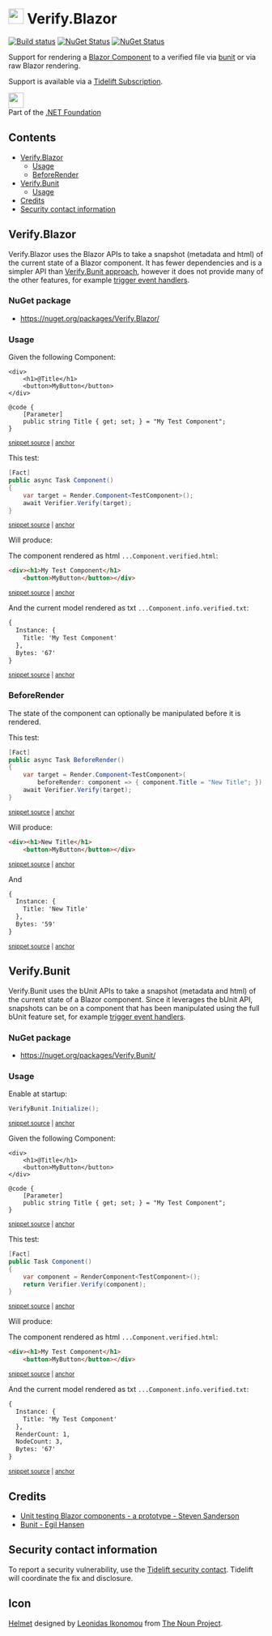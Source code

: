 <!--
GENERATED FILE - DO NOT EDIT
This file was generated by [MarkdownSnippets](https://github.com/SimonCropp/MarkdownSnippets).
Source File: /readme.source.md
To change this file edit the source file and then run MarkdownSnippets.
-->

# <img src="/src/icon.png" height="30px"> Verify.Blazor

[![Build status](https://ci.appveyor.com/api/projects/status/spyere4ubpl1tca8?svg=true)](https://ci.appveyor.com/project/SimonCropp/Verify-Blazor)
[![NuGet Status](https://img.shields.io/nuget/v/Verify.Bunit.svg?label=Verify.Bunit)](https://www.nuget.org/packages/Verify.Bunit/)
[![NuGet Status](https://img.shields.io/nuget/v/Verify.Blazor.svg?label=Verify.Blazor)](https://www.nuget.org/packages/Verify.Blazor/)

Support for rendering a [Blazor Component](https://docs.microsoft.com/en-us/aspnet/core/blazor/#components) to a verified file via [bunit](https://bunit.egilhansen.com) or via raw Blazor rendering.

Support is available via a [Tidelift Subscription](https://tidelift.com/subscription/pkg/nuget-verify?utm_source=nuget-verify&utm_medium=referral&utm_campaign=enterprise).

<a href='https://dotnetfoundation.org' alt='Part of the .NET Foundation'><img src='https://raw.githubusercontent.com/VerifyTests/Verify/master/docs/dotNetFoundation.svg' height='30px'></a><br>
Part of the <a href='https://dotnetfoundation.org' alt=''>.NET Foundation</a>

<!-- toc -->
## Contents

  * [Verify.Blazor](#verifyblazor)
    * [Usage](#usage)
    * [BeforeRender](#beforerender)
  * [Verify.Bunit](#verifybunit)
    * [Usage](#usage-1)
  * [Credits](#credits)
  * [Security contact information](#security-contact-information)<!-- endToc -->


## Verify.Blazor

Verify.Blazor uses the Blazor APIs to take a snapshot (metadata and html) of the current state of a Blazor component. It has fewer dependencies and is a simpler API than [Verify.Bunit approach](#verifybunit), however it does not provide many of the other features, for example [trigger event handlers](https://bunit.egilhansen.com/docs/interaction/trigger-event-handlers.html).


### NuGet package

 * https://nuget.org/packages/Verify.Blazor/


### Usage

Given the following Component:

<!-- snippet: Verify.Blazor.Tests/TestComponent.razor -->
<a id='f7aa82b1'></a>
```razor
<div>
    <h1>@Title</h1>
    <button>MyButton</button>
</div>

@code {
    [Parameter]
    public string Title { get; set; } = "My Test Component";
}
```
<sup><a href='/src/Verify.Blazor.Tests/TestComponent.razor#L1-L9' title='Snippet source file'>snippet source</a> | <a href='#f7aa82b1' title='Start of snippet'>anchor</a></sup>
<!-- endSnippet -->

This test:

<!-- snippet: BlazorComponentTest -->
<a id='e27826dd'></a>
```cs
[Fact]
public async Task Component()
{
    var target = Render.Component<TestComponent>();
    await Verifier.Verify(target);
}
```
<sup><a href='/src/Verify.Blazor.Tests/Samples.cs#L11-L20' title='Snippet source file'>snippet source</a> | <a href='#e27826dd' title='Start of snippet'>anchor</a></sup>
<!-- endSnippet -->

Will produce:

The component rendered as html `...Component.verified.html`:

<!-- snippet: Verify.Blazor.Tests/Samples.Component.verified.html -->
<a id='bb27015b'></a>
```html
<div><h1>My Test Component</h1>
    <button>MyButton</button></div>
```
<sup><a href='/src/Verify.Blazor.Tests/Samples.Component.verified.html#L1-L2' title='Snippet source file'>snippet source</a> | <a href='#bb27015b' title='Start of snippet'>anchor</a></sup>
<!-- endSnippet -->

And the current model rendered as txt `...Component.info.verified.txt`:

<!-- snippet: Verify.Blazor.Tests/Samples.Component.info.verified.txt -->
<a id='2451f18e'></a>
```txt
{
  Instance: {
    Title: 'My Test Component'
  },
  Bytes: '67'
}
```
<sup><a href='/src/Verify.Blazor.Tests/Samples.Component.info.verified.txt#L1-L6' title='Snippet source file'>snippet source</a> | <a href='#2451f18e' title='Start of snippet'>anchor</a></sup>
<!-- endSnippet -->


### BeforeRender

The state of the component can optionally be manipulated before it is rendered.

This test:

<!-- snippet: BeforeRender -->
<a id='4a0dd5b3'></a>
```cs
[Fact]
public async Task BeforeRender()
{
    var target = Render.Component<TestComponent>(
        beforeRender: component => { component.Title = "New Title"; });
    await Verifier.Verify(target);
}
```
<sup><a href='/src/Verify.Blazor.Tests/Samples.cs#L22-L32' title='Snippet source file'>snippet source</a> | <a href='#4a0dd5b3' title='Start of snippet'>anchor</a></sup>
<!-- endSnippet -->

Will produce:

<!-- snippet: Verify.Blazor.Tests/Samples.BeforeRender.verified.html -->
<a id='566693c3'></a>
```html
<div><h1>New Title</h1>
    <button>MyButton</button></div>
```
<sup><a href='/src/Verify.Blazor.Tests/Samples.BeforeRender.verified.html#L1-L2' title='Snippet source file'>snippet source</a> | <a href='#566693c3' title='Start of snippet'>anchor</a></sup>
<!-- endSnippet -->

And

<!-- snippet: Verify.Blazor.Tests/Samples.BeforeRender.info.verified.txt -->
<a id='af8fdedf'></a>
```txt
{
  Instance: {
    Title: 'New Title'
  },
  Bytes: '59'
}
```
<sup><a href='/src/Verify.Blazor.Tests/Samples.BeforeRender.info.verified.txt#L1-L6' title='Snippet source file'>snippet source</a> | <a href='#af8fdedf' title='Start of snippet'>anchor</a></sup>
<!-- endSnippet -->


## Verify.Bunit

Verify.Bunit uses the bUnit APIs to take a snapshot (metadata and html) of the current state of a Blazor component. Since it leverages the bUnit API, snapshots can be on a component that has been manipulated using the full bUnit feature set, for example [trigger event handlers](https://bunit.egilhansen.com/docs/interaction/trigger-event-handlers.html).


### NuGet package

 * https://nuget.org/packages/Verify.Bunit/


### Usage

Enable at startup:

<!-- snippet: BunitEnable -->
<a id='3f0cd448'></a>
```cs
VerifyBunit.Initialize();
```
<sup><a href='/src/Verify.Bunit.Tests/Samples.cs#L17-L19' title='Snippet source file'>snippet source</a> | <a href='#3f0cd448' title='Start of snippet'>anchor</a></sup>
<!-- endSnippet -->

Given the following Component:

<!-- snippet: Verify.Bunit.Tests/TestComponent.razor -->
<a id='239864c6'></a>
```razor
<div>
    <h1>@Title</h1>
    <button>MyButton</button>
</div>

@code {
    [Parameter]
    public string Title { get; set; } = "My Test Component";
}
```
<sup><a href='/src/Verify.Bunit.Tests/TestComponent.razor#L1-L9' title='Snippet source file'>snippet source</a> | <a href='#239864c6' title='Start of snippet'>anchor</a></sup>
<!-- endSnippet -->

This test:

<!-- snippet: BunitComponentTest -->
<a id='8e5516bc'></a>
```cs
[Fact]
public Task Component()
{
    var component = RenderComponent<TestComponent>();
    return Verifier.Verify(component);
}
```
<sup><a href='/src/Verify.Bunit.Tests/Samples.cs#L22-L30' title='Snippet source file'>snippet source</a> | <a href='#8e5516bc' title='Start of snippet'>anchor</a></sup>
<!-- endSnippet -->

Will produce:

The component rendered as html `...Component.verified.html`:

<!-- snippet: Verify.Bunit.Tests/Samples.Component.verified.html -->
<a id='b05dba83'></a>
```html
<div><h1>My Test Component</h1>
    <button>MyButton</button></div>
```
<sup><a href='/src/Verify.Bunit.Tests/Samples.Component.verified.html#L1-L2' title='Snippet source file'>snippet source</a> | <a href='#b05dba83' title='Start of snippet'>anchor</a></sup>
<!-- endSnippet -->

And the current model rendered as txt `...Component.info.verified.txt`:

<!-- snippet: Verify.Bunit.Tests/Samples.Component.info.verified.txt -->
<a id='aab6af8d'></a>
```txt
{
  Instance: {
    Title: 'My Test Component'
  },
  RenderCount: 1,
  NodeCount: 3,
  Bytes: '67'
}
```
<sup><a href='/src/Verify.Bunit.Tests/Samples.Component.info.verified.txt#L1-L8' title='Snippet source file'>snippet source</a> | <a href='#aab6af8d' title='Start of snippet'>anchor</a></sup>
<!-- endSnippet -->


## Credits

 * [Unit testing Blazor components - a prototype - Steven Sanderson](https://blog.stevensanderson.com/2019/08/29/blazor-unit-testing-prototype/)
 * [Bunit - Egil Hansen](https://bunit.egilhansen.com)


## Security contact information

To report a security vulnerability, use the [Tidelift security contact](https://tidelift.com/security). Tidelift will coordinate the fix and disclosure.


## Icon

[Helmet](https://thenounproject.com/term/helmet/9554/) designed by [Leonidas Ikonomou](https://thenounproject.com/alterego) from [The Noun Project](https://thenounproject.com).

